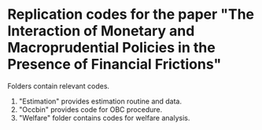 # Replication codes for the paper "The Interaction of Monetary and Macroprudential Policies in the Presence of Financial Frictions"
Folders contain relevant codes.
1. "Estimation" provides estimation routine and data.
2. "Occbin" provides code for OBC procedure.
3. "Welfare" folder contains codes for welfare analysis.
